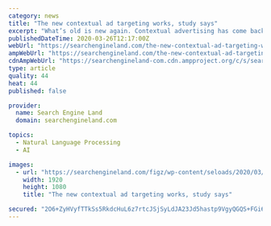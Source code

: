 ```yaml
---
category: news
title: "The new contextual ad targeting works, study says"
excerpt: "What’s old is new again. Contextual advertising has come back on marketers’ radar as data privacy regulations (GDPR and CCPA) and browser crackdowns on cookies greatly limit how data and tracking can be used for targeting digital advertising."
publishedDateTime: 2020-03-26T12:17:00Z
webUrl: "https://searchengineland.com/the-new-contextual-ad-targeting-works-study-says-331574"
ampWebUrl: "https://searchengineland.com/the-new-contextual-ad-targeting-works-study-says-331574/amp"
cdnAmpWebUrl: "https://searchengineland-com.cdn.ampproject.org/c/s/searchengineland.com/the-new-contextual-ad-targeting-works-study-says-331574/amp"
type: article
quality: 44
heat: 44
published: false

provider:
  name: Search Engine Land
  domain: searchengineland.com

topics:
  - Natural Language Processing
  - AI

images:
  - url: "https://searchengineland.com/figz/wp-content/seloads/2020/03/reading-mobile-phone-woman-SS_1218567193-1920x1080-1.jpg"
    width: 1920
    height: 1080
    title: "The new contextual ad targeting works, study says"

secured: "2O6+ZyHVyfTTkSs5RkdcHuL6z7rtcJSjSyLdJA23Jd5hastp9VgyQGQS+FGi6bwykGdQfEzrdpb/lcMcYgyoXd7JrOhIIWrXaTlBohBsiNTmBlS0SCuFSsdtsGrNII/GkVB76HF1qw7Ck52OtgChJNbMF3T+jXu2MFtwDS3RxMrc1Em+3AdWpYM68Hq1NJXnTyGAt0LCJUqMGylIikl1CpG4o0wX8pwPE9LDzHWH7SfaC3XEYrmKf6xvfAAuhkmzPL1gUCR78mc1F/QiRSSL537SA2UJ7a7egLyt7hO56dnLQEOMXJH6RqZf/Ho4JtwdoHWeQAS2nRXHDC3ccM9ktyTgcyya+yijwed739aprKm9LXR3fgIaHOvWHyPxBfIAFmssaQQdBSR4Tl5/TUygHe+JzV6/Bteb3S04njt+CdBN+CRXPBtb0RP90Bz99m2nvOvHLD2lp4GXxqst58KgEPLFr5P8jIyNx7+tZVRxl/A=;7ZKoDL4fR3QaVTsnyT8Kkw=="
---
```


